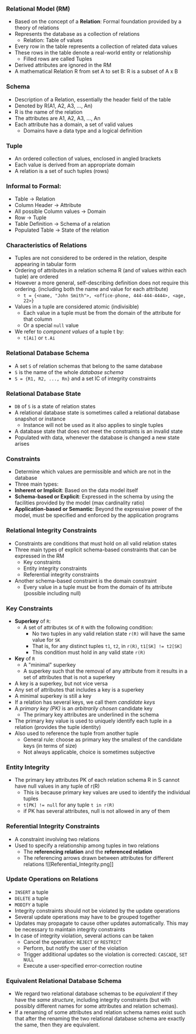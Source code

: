 ### Relational Model (RM)
 - Based on the concept of a **Relation**: Formal foundation provided by a theory of relations
 - Represents the database as a collection of relations
	 - Relation: Table of values
 - Every row in the table represents a collection of related data values
 - These rows in the table denote a real-world entity or relationship
	 - Filled rows are called Tuples
 - Derived attributes are ignored in the RM
 - A mathematical Relation R from set A to set B: R is a subset of A x B

### Schema
 - Description of a Relation, essentially the header field of the table
 - Denoted by R(A1, A2, A3, ..., An)
 - R is the name of the relation
 - The attributes are A1, A2, A3, ..., An
 - Each attribute has a domain, a set of valid values
	 - Domains have a data type and a logical definition

### Tuple
 - An ordered collection of values, enclosed in angled brackets
 - Each value is derived from an appropriate domain
 - A relation is a set of such tuples (rows)

### Informal to Formal:
 - Table -> Relation
 - Column Header -> Attribute
 - All possible Column values -> Domain
 - Row -> Tuple
 - Table Definition -> Schema of a relation
 - Populated Table -> State of the relation

### Characteristics of Relations
  - Tuples are not considered to be ordered in the relation, despite appearing in tabular form
  - Ordering of attributes in a relation schema R (and of values within each tuple) are ordered
  - However a more general, self-describing definition does not require this ordering. (including both the name and value for each attribute)
	  - `t = {<name, "John Smith">, <office-phone, 444-444-4444>, <age, 22>}`
  - Values in a tuple are considered atomic (indivisible)
	  - Each value in a tuple must be from the domain of the attribute for that column
	  - Or a special `null` value
  - We refer to *component values* of a tuple t by:
	  - `t[Ai]` or `t.Ai`

### Relational Database Schema
 - A set `S` of relation schemas that belong to the same database
 - `S` is the name of the whole *database schema*
 - `S = {R1, R2, ..., Rn}` and a set IC of integrity constraints

### Relational Database State
 - `DB` of `S` is a state of relation states
 - A relational database state is sometimes called a relational database snapshot or instance
	 - Instance will not be used as it also applies to single tuples
 - A database state that does not meet the constraints is an invalid state
 - Populated with data, whenever the database is changed a new state arises

### Constraints
 - Determine which values are permissible and which are not in the database
 - Three main types:
 - **Inherent or Implicit**: Based on the data model itself
 - **Schema-based or Explicit**: Expressed in the schema by using the facilities provided by the model (max cardinality ratio)
 - **Application-based or Semantic**: Beyond the expressive power of the model, must be specified and enforced by the application programs

### Relational Integrity Constraints
 - Constraints are conditions that must hold on all valid relation states
 - Three main types of explicit schema-based constraints that can be expressed in the RM
	 - Key constraints
	 - Entity integrity constraints
	 - Referential integrity constraints
 - Another schema-based constraint is the domain constraint
	 - Every value in a tuple must be from the domain of its attribute (possible including null)

### Key Constraints
 - **Superkey** of `R`:
	 - A set of attributes `SK` of `R` with the following condition:
		 - No two tuples in any valid relation state `r(R)` will have the same value for `SK`
		 - That is, for any distinct tuples `t1`, `t2`, in `r(R)`, `t1[SK] != t2[SK]`
		 - This condition must hold in any valid state `r(R)`
 - **Key** of `R`
	 - A "minimal" superkey
	 - A superkey such that the removal of any attribute from it results in a set of attributes that is not a superkey
 - A key is a superkey, but not vice versa
 - Any set of attributes that includes a key is a superkey
 - A minimal superkey is still a key
 - If a relation has several keys, we call them *candidate keys*
 - A *primary key (PK)* is an *arbitrarily chosen* candidate key
	 - The primary key attributes are underlined in the schema
 - The primary key value is used to uniquely identify each tuple in a relation (provides the tuple identity)
 - Also used to reference the tuple from another tuple
	 - General rule: choose as primary key the smallest of the candidate keys (in terms of size)
	 - Not always applicable, choice is sometimes subjective

### Entity Integrity
 - The primary key attributes PK of each relation schema R in S cannot have null values in any tuple of r(R)
	 - This is because primary key values are used to identify the individual tuples
	 - `t[PK] != null` for any tuple `t in r(R)`
	 - if PK has several attributes, null is not allowed in any of them

### Referential Integrity Constraints
 - A constraint involving two relations
 - Used to specify a relationship among tuples in two relations
	 - The **referencing relation** and the **referenced relation**
	 - The referencing arrows drawn between attributes for different relations
![[Referential_Integrity.png]]

### Update Operations on Relations
 - `INSERT` a tuple
 - `DELETE` a tuple
 - `MODIFY` a tuple
 - Integrity constraints should not be violated by the update operations
 - Several update operations may have to be grouped together
 - Updates may propagate to cause other updates automatically. This may be necessary to maintain integrity constraints
 - In case of integrity violation, several actions can be taken
	 - Cancel the operation: `REJECT` or `RESTRICT`
	 - Perform, but notify the user of the violation
	 - Trigger additional updates so the violation is corrected: `CASCADE`, `SET NULL`
	 - Execute a user-specified error-correction routine

### Equivalent Relational Database Schema
 - We regard two relational database schemas to be *equivalent* if they have the *same structure*, including integrity constraints (but with possibly different names for some attributes and relation schemas).
 - If a renaming of some attributes and relation schema names exist such that after the renaming the two relational database schema are exactly the same, then they are equivalent.
